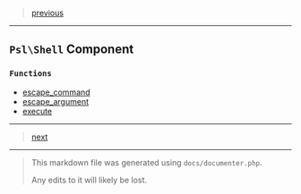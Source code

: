 > [previous](secure-random.md)

---

## `Psl\Shell` Component

### `Functions`

- [escape_command](./../../src/Psl/Shell/escape_command.php#L14)
- [escape_argument](./../../src/Psl/Shell/escape_argument.php#L17)
- [execute](./../../src/Psl/Shell/execute.php#L37)



---

> [next](str.md)

---

> This markdown file was generated using `docs/documenter.php`.
>
> Any edits to it will likely be lost.
